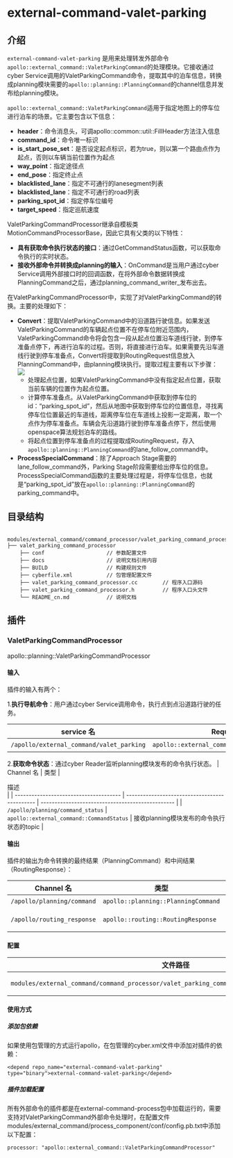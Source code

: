 # external-command-valet-parking

## 介绍

`external-command-valet-parking` 是用来处理转发外部命令`apollo::external_command::ValetParkingCommand`的处理模块。它接收通过cyber Service调用的ValetParkingCommand命令，提取其中的泊车信息，转换成planning模块需要的`apollo::planning::PlanningCommand`的channel信息并发布给planning模块。

`apollo::external_command::ValetParkingCommand`适用于指定地图上的停车位进行泊车的场景。它主要包含以下信息：
- **header**：命令消息头，可调apollo::common::util::FillHeader方法注入信息
- **command_id**：命令唯一标识
- **is_start_pose_set**：是否设定起点标识，若为true，则以第一个路由点作为起点，否则以车辆当前位置作为起点
- **way_point**：指定途径点
- **end_pose**：指定终止点
- **blacklisted_lane**：指定不可通行的lanesegment列表
- **blacklisted_lane**：指定不可通行的road列表
- **parking_spot_id**：指定停车位编号
- **target_speed**：指定巡航速度

ValetParkingCommandProcessor继承自模板类MotionCommandProcessorBase<ValetParkingCommand>，因此它具有父类的以下特性：
- **具有获取命令执行状态的接口**：通过GetCommandStatus函数，可以获取命令执行的实时状态。
- **接收外部命令并转换成planning的输入**：OnCommand是当用户通过cyber Service调用外部接口时的回调函数，在将外部命令数据转换成PlanningCommand之后，通过planning_command_writer_发布出去。

在ValetParkingCommandProcessor中，实现了对ValetParkingCommand的转换。主要的处理如下：
- **Convert**：提取ValetParkingCommand中的沿道路行驶信息。如果发送ValetParkingCommand的车辆起点位置不在停车位附近范围内，ValetParkingCommand命令将会包含一段从起点位置沿车道线行驶，到停车准备点停下，再进行泊车的过程。否则，将直接进行泊车。如果需要先沿车道线行驶到停车准备点，Convert将提取到RoutingRequest信息放入PlanningCommand中，由planning模块执行。提取过程主要有以下步骤：
  ![](./docs/images/parking_stages.png)
  - 处理起点位置，如果ValetParkingCommand中没有指定起点位置，获取当前车辆的位置作为起点位置。
  - 计算停车准备点。从ValetParkingCommand中获取到停车位的id：“parking_spot_id”，然后从地图中获取到停车位的位置信息，寻找离停车位位置最近的车道线，距离停车位在车道线上投影一定距离，取一个点作为停车准备点。车辆会先沿道路行驶到停车准备点停下，然后使用openspace算法规划泊车的路线。
  - 将起点位置到停车准备点的过程提取成RoutingRequest，存入`apollo::planning::PlanningCommand`的lane_follow_command中。
- **ProcessSpecialCommand**：除了Approach Stage需要的lane_follow_command外，Parking Stage阶段需要给出停车位的信息。ProcessSpecialCommand函数的主要处理过程是，将停车位信息，也就是“parking_spot_id”放在`apollo::planning::PlanningCommand`的parking_command中。

## 目录结构

```shell

modules/external_command/command_processor/valet_parking_command_processor/
├── valet_parking_command_processor
    ├── conf                    // 参数配置文件
    ├── docs                    // 说明文档引用内容
    ├── BUILD                   // 构建规则文件
    ├── cyberfile.xml           // 包管理配置文件
    ├── valet_parking_command_processor.cc        // 程序入口源码
    ├── valet_parking_command_processor.h         // 程序入口头文件
    └── README_cn.md            // 说明文档
```

## 插件

### ValetParkingCommandProcessor

apollo::planning::ValetParkingCommandProcessor

#### 输入

插件的输入有两个：

1.**执行导航命令**：用户通过cyber Service调用命令，执行点到点沿道路行驶的任务。

| service 名                         | Request类型                                         | Response类型                                         |<div style="width: 300pt">描述</div>                                                                                                               |
| ---------------------------------- | -------------------------------------------- | -------------------------------------------- |-------------------------------------------------------------------------------------------------------------------------------------------------- |
| `/apollo/external_command/valet_parking`               | `apollo::external_command::ValetParkingCommand`   | `apollo::external_command::CommandStatus` | 泊车命令 |

2.**获取命令状态**：通过cyber Reader监听planning模块发布的命令执行状态。
| Channel 名                             | 类型                                          | <div style="width: 300pt">描述</div>             |
| -------------------------------------- | --------------------------------------------- | ------------------------------------------------ |
| `/apollo/planning/command_status`                     | `apollo::external_command::CommandStatus`             | 接收planning模块发布的命令执行状态的topic |


#### 输出

插件的输出为命令转换的最终结果（PlanningCommand）和中间结果（RoutingResponse）：

| Channel 名                             | 类型                                          | <div style="width: 300pt">描述</div>             |
| -------------------------------------- | --------------------------------------------- | ------------------------------------------------ |
| `/apollo/planning/command`                     | `apollo::planning::PlanningCommand`             | 具泊车命令转换成的内部命令，发送给planning模块 |
| `/apollo/routing_response`      | `apollo::routing::RoutingResponse`     | 在高精地图上沿车道线点对点行驶的外部命令，预处理时生成的routing线路，用于HMI显示时使用  |

#### 配置

| 文件路径                                                                     | 类型/结构                                       | <div style="width: 300pt">说明</div> |
| ---------------------------------------------------------------------------- | ----------------------------------------------- | ------------------------------------ |
| `modules/external_command/command_processor/valet_parking_command_processor/conf/config.pb.txt`                 | `apollo::planning::CommandProcessorConfig`              | 配置文件，外部命令处理器输入输出的channel或service名称等信息  |

#### 使用方式
##### 添加包依赖
如果使用包管理的方式运行apollo，在包管理的cyber.xml文件中添加对插件的依赖：
```shell
<depend repo_name="external-command-valet-parking" type="binary">external-command-valet-parking</depend>
```
##### 插件加载配置
所有外部命令的插件都是在external-command-process包中加载运行的，需要支持对ValetParkingCommand外部命令处理时，在配置文件modules/external_command/process_component/conf/config.pb.txt中添加以下配置：
```shell
processor: "apollo::external_command::ValetParkingCommandProcessor"
```
